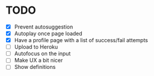 # TODO

- [x] Prevent autosuggestion
- [x] Autoplay once page loaded
- [x] Have a profile page with a list of success/fail attempts
- [ ] Upload to Heroku
- [ ] Autofocus on the input
- [ ] Make UX a bit nicer
- [ ] Show definitions
